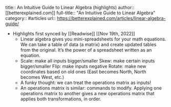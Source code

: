 title:: An Intuitive Guide to Linear Algebra (highlights)
author:: [[betterexplained.com]]
full-title:: "An Intuitive Guide to Linear Algebra"
category:: #articles
url:: https://betterexplained.com/articles/linear-algebra-guide/

- Highlights first synced by [[Readwise]] [[Nov 19th, 2022]]
	- Linear algebra gives you mini-spreadsheets for your math equations.
	  We can take a table of data (a matrix) and create updated tables from the original. It’s the power of a spreadsheet written as an equation.
	- Scale: make all inputs bigger/smaller
	  Skew: make certain inputs bigger/smaller
	  Flip: make inputs negative
	  Rotate: make new coordinates based on old ones (East becomes North, North becomes West, etc.)
	- A funky thought: we can treat the operations matrix as inputs!
	- An operations matrix is similar: commands to modify. Applying one operations matrix to another gives a new operations matrix that applies both transformations, in order.